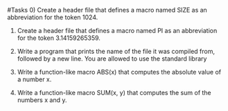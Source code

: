 
 #Tasks
0) Create a header file that defines a macro named SIZE as an abbreviation for the token 1024.
 
1) Create a header file that defines a macro named PI as an abbreviation for the token 3.14159265359.
 
2) Write a program that prints the name of the file it was compiled from, followed by a new line.
You are allowed to use the standard library

3) Write a function-like macro ABS(x) that computes the absolute value of a number x.

4) Write a function-like macro SUM(x, y) that computes the sum of the numbers x and y.
